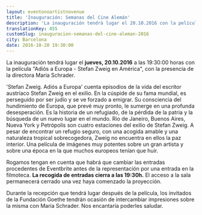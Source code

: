 ```yaml
---
layout: eventonoartistnovenue
title: 'Inauguración: Semanas del Cine Alemán'
description: 'La inauguración tendrá lugar el 20.10.2016 con la película "Adiós a Europa - Stefan Zweig en América", con la presencia de la directora Maria Schrader.'
translationKey: 455
customSlug: inauguracion-semanas-del-cine-aleman-2016
city: Barcelona
date: 2016-10-20 19:30:00
---
```






La inauguración tendrá lugar el <strong>jueves, 20.10.2016</strong> a las 19:30:00 horas con la película "Adiós a Europa - Stefan Zweig en América", con la presencia de la directora Maria Schrader.

'Stefan Zweig. Adiós a Europa' cuenta episodios de la vida del escritor austríaco Stefan Zweig en el exilio. En la cúspide de su fama mundial, es perseguido por ser judío y se ve forzado a emigrar. Su consciencia del hundimiento de Europa, que prevé muy pronto, le sumerge en una profunda desesperación. Es la historia de un refugiado, de la pérdida de la patria y la búsqueda de un nuevo lugar en el mundo. Rio de Janeiro, Buenos Aires, Nueva York y Petrópolis son cuatro estaciones del exilio de Stefan Zweig. A pesar de encontrar un refugio seguro, con una acogida amable y una naturaleza tropical sobrecogedora, Zweig no encuentra en ellos la paz interior. Una película de imágenes muy potentes sobre un gran artista y sobre una época en la que muchos europeos tenían que huir.

Rogamos tengan en cuenta que habrá que cambiar las entradas procedentes de Eventbrite antes de la representación por una entrada en la filmoteca. <strong>La recogida de entradas cierra a las 19:30h.</strong> El acceso a la sala permanecerá cerrado una vez haya comenzado la proyección.

Durante la recepción que tendrá lugar después de la película, los invitados de la Fundación Goethe tendrán ocasión de intercambiar impresiones sobre la misma con Maria Schrader. Nos encantaría poderles saludar. 
